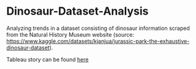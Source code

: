 # Dinosaur-Dataset-Analysis
Analyzing trends in a dataset consisting of dinosaur information scraped from the Natural History Museum website (source: https://www.kaggle.com/datasets/kjanjua/jurassic-park-the-exhaustive-dinosaur-dataset).

Tableau story can be found [here](https://public.tableau.com/app/profile/luke.snyder/viz/DinosaurDatasetAnalysis/DinosaurDatasetAnalysis)
